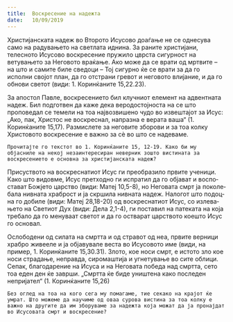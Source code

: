 ```yaml
---
title:  Воскресение на надежта
date:   10/09/2019
---
```


Христијанската надеж во Второто Исусово доаѓање не се однесува само на радувањето на светлата иднина. За раните христијани, телесното Исусово воскресение пружило цврста сигурност на ветувањето за Неговото враќање. Ако може да се врати од мртвите – на што и самите биле сведоци – Тој сигурно ќе се врати за да го исполни својот план, да го от­страни гревот и неговото влијание, и да го обнови светот (види: 1. Коринќаните 15,22.23).

За апостол Павле, воскресението бил клучниот елемент на адвентна­та надеж. Бил подготвен да каже дека веродостојноста на се што проповедал се темели на тоа највозвишено чудо во извештајот за Исус: „Ако, пак, Христос не воскреснал, напразна е верата ваша“ (1. Коринќаните 15,17). Размислете за неговите зборови и за тоа колку Христовото вос­кресение е важно за сѐ во што се надеваме.

`Прочитајте го текстот во 1. Коринќаните 15, 12-19. Како би му објасниле на некој незаинте­ре­сиран неверник зошто вистината за воскресението е основна за христијанската надеж?`

Присуството на воскреснатиот Исус ги преобразило првите ученици. Како што видовме, Исус претходно ги испратил да го објават и воспо­стават Божјето царство (види: Матеј 10,5-8), но Неговата смрт ја поко­ле­бала нивната храброст и ја скршила нивната надеж. Налогот што подо­ц­­на го добиле (види: Матеј 28,18-20) од воскреснатиот Исус, со излева­њето на Светиот Дух (види: Дела 2,1-4), ги поставил на патеката на која требало да го менуваат светот и да го остварат царството коешто Исус го основал.

Ослободени од силата на смртта и од стравот од неа, првите верници храбро живееле и ја објавувале веста во Исусовото име (види, на пример, 1. Коринќаните 15,30.31). Злото, кое носи смрт, е истото зло кое носи страдање, неправда, сиромаштија и угнетување во сите облици. Сепак, благодарение на Исуса и на Неговата победа над смртта, сето тоа еден ден ќе заврши. „Смртта ќе биде уништена како последен непријател“ (1. Коринќаните 15,26)

`Без оглед на тоа на кого сега му помагаме, тие секако на крајот ќе умрат. Што можеме да научиме од оваа сурова вистина за тоа колку е важно на другите да им зборуваме за надежта која можат да ја пронајдат во Исусовата смрт и воскресение?`
